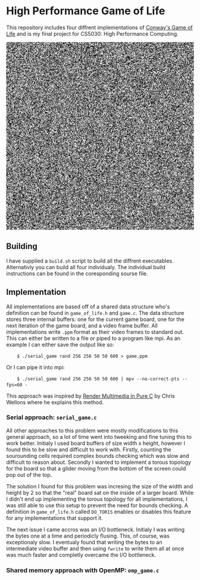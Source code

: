 # High Performance Game of Life
This repository includes four diffrent implementations of [Conway's Game of Life](https://en.wikipedia.org/wiki/Conway%27s_Game_of_Life) and is my final project for CS5030: High Performance Computing. 

![Game of Life!!!](media/game.gif)

## Building
I have supplied a `build.sh` script to build all the diffrent executables. Alternativly you can build all four individualy. The individual build instructions can be found in the coresponding sourse file.


## Implementation
All implementations are based off of a shared data structure who's definition can be found in `game_of_life.h` and `game.c`. The data structure stores three internal buffers: one for the current game board, one for the next iteration of the game board, and a video frame buffer. All implementations write `.ppm` format as their video frames to standard out. This can either be written to a file or piped to a program like mpi. As an example I can either save the output like so:

```
    $ ./serial_game rand 256 256 50 50 600 > game.ppm
```

Or I can pipe it into mpi:

```
    $ ./serial_game rand 256 256 50 50 600 | mpv --no-correct-pts --fps=60 -
```

This approach was inspired by [Render Multimedia in Pure C](https://nullprogram.com/blog/2017/11/03/) by Chris Wellons where he explains this method. 

### Serial approach: `serial_game.c`
All other approaches to this problem were mostly modifications to this general approach, so a lot of time went into tweeking and fine tuning this to work better. Initialy I used board buffers of size width x height, however I found this to be slow and difficult to work with. Firstly, counting the sourounding cells required complex bounds checking which was slow and difficult to reason about. Secondly I wanted to implement a torous topology for the board so that a glider moving from the bottom of the screen could pop out of the top. 

The solution I found for this problem was incresing the size of the width and height by 2 so that the "real" board sat on the inside of a larger board. While I didn't end up implementing the torous topology for all implementations, I was still able to use this setup to prevent the need for bounds checking. A definition in `game_of_life.h` called `DO_TORIS` enables or disables this feature for any implementations that support it.

The next issue I came accros was an I/O bottleneck. Initialy I was writing the bytes one at a time and periodicly flusing. This, of course, was exceptionaly slow. I eventualy found that writing the bytes to an intermediate video buffer and then using `fwrite` to write them all at once was much faster and completly overcame the I/O bottleneck.

### Shared memory approach with OpenMP: `omp_game.c`
